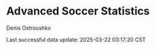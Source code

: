 # Advanced Soccer Statistics
Denis Ostroushko

<!-- gfm -->

Last successful data update: 2025-03-22 03:17:20 CST
